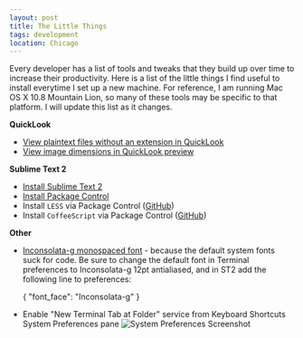 ```yaml
---
layout: post
title: The Little Things
tags: development
location: Chicago
---
```


Every developer has a list of tools and tweaks that they build up over time to increase their productivity. Here is a list of the little things I find useful to install everytime I set up a new machine. For reference, I am running Mac OS X 10.8 Mountain Lion, so many of these tools may be specific to that platform. I will update this list as it changes.

**QuickLook**

* [View plaintext files without an extension in QuickLook](https://github.com/whomwah/qlstephen)
* [View image dimensions in QuickLook preview](https://github.com/Nyx0uf/qlImageSize)

**Sublime Text 2**

* [Install Sublime Text 2](http://www.sublimetext.com/2)
* [Install Package Control](http://wbond.net/sublime_packages/package_control)
* Install `LESS` via Package Control ([GitHub](https://github.com/danro/LESS-sublime))
* Install `CoffeeScript` via Package Control ([GitHub](https://github.com/Xavura/CoffeeScript-Sublime-Plugin))

**Other**

* [Inconsolata-g monospaced font](http://leonardo-m.livejournal.com/77079.html) - because the default system fonts suck for code. Be sure to change the default font in Terminal preferences to Inconsolata-g 12pt antialiased, and in ST2 add the following line to preferences:

	{
		"font_face": "Inconsolata-g"
	}


* Enable "New Terminal Tab at Folder" service from Keyboard Shortcuts System Preferences pane
![System Preferences Screenshot](https://pbs.twimg.com/media/A1AmLy6CUAElGq4.jpg:large)